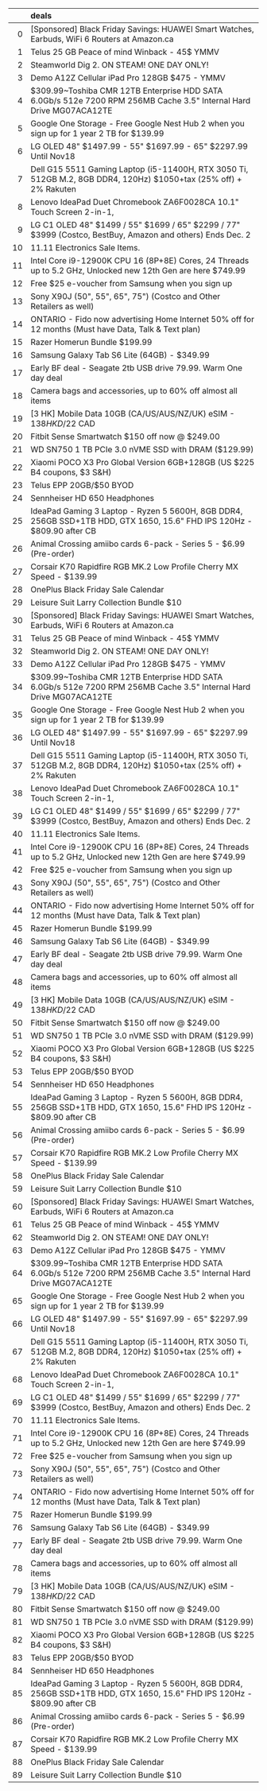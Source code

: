 |    | deals                                                                                                                  |
|---:|:-----------------------------------------------------------------------------------------------------------------------|
|  0 | [Sponsored] Black Friday Savings: HUAWEI Smart Watches, Earbuds, WiFi 6 Routers at Amazon.ca                           |
|  1 | Telus 25 GB Peace of mind Winback - 45$ YMMV                                                                           |
|  2 | Steamworld Dig 2. ON STEAM! ONE DAY ONLY!                                                                              |
|  3 | Demo A12Z Cellular iPad Pro 128GB $475 - YMMV                                                                          |
|  4 | $309.99~Toshiba CMR 12TB Enterprise HDD SATA 6.0Gb/s 512e 7200 RPM 256MB Cache 3.5" Internal Hard Drive MG07ACA12TE    |
|  5 | Google One Storage - Free Google Nest Hub 2 when you sign up for 1 year 2 TB for $139.99                               |
|  6 | LG OLED 48" $1497.99 - 55" $1697.99 - 65" $2297.99 Until Nov18                                                         |
|  7 | Dell G15 5511 Gaming Laptop (i5-11400H, RTX 3050 Ti, 512GB M.2, 8GB DDR4, 120Hz) $1050+tax (25% off) + 2% Rakuten      |
|  8 | Lenovo IdeaPad Duet Chromebook ZA6F0028CA 10.1" Touch Screen 2-in-1,                                                   |
|  9 | LG C1 OLED 48" $1499 / 55" $1699 / 65" $2299 / 77" $3999 (Costco, BestBuy, Amazon and others) Ends Dec. 2              |
| 10 | 11.11 Electronics Sale Items.                                                                                          |
| 11 | Intel Core i9-12900K CPU 16 (8P+8E) Cores, 24 Threads up to 5.2 GHz, Unlocked new 12th Gen are here $749.99            |
| 12 | Free $25 e-voucher from Samsung when you sign up                                                                       |
| 13 | Sony X90J (50", 55", 65", 75") (Costco and Other Retailers as well)                                                    |
| 14 | ONTARIO - Fido now advertising Home Internet 50% off for 12 months (Must have Data, Talk & Text plan)                  |
| 15 | Razer Homerun Bundle $199.99                                                                                           |
| 16 | Samsung Galaxy Tab S6 Lite (64GB) - $349.99                                                                            |
| 17 | Early BF deal - Seagate 2tb USB drive 79.99. Warm One day deal                                                         |
| 18 | Camera bags and accessories, up to 60% off almost all items                                                            |
| 19 | [3 HK] Mobile Data 10GB (CA/US/AUS/NZ/UK) eSIM - $138 HKD/$22 CAD                                                      |
| 20 | Fitbit Sense Smartwatch $150 off now @ $249.00                                                                         |
| 21 | WD SN750 1 TB PCIe 3.0 nVME SSD with DRAM ($129.99)                                                                    |
| 22 | Xiaomi POCO X3 Pro Global Version 6GB+128GB (US $225 B4 coupons, $3 S&H)                                               |
| 23 | Telus EPP 20GB/$50 BYOD                                                                                                |
| 24 | Sennheiser HD 650 Headphones                                                                                           |
| 25 | IdeaPad Gaming 3 Laptop - Ryzen 5 5600H, 8GB DDR4, 256GB SSD+1TB HDD, GTX 1650, 15.6" FHD IPS 120Hz - $809.90 after CB |
| 26 | Animal Crossing amiibo cards 6-pack - Series 5 - $6.99 (Pre-order)                                                     |
| 27 | Corsair K70 Rapidfire RGB MK.2 Low Profile Cherry MX Speed - $139.99                                                   |
| 28 | OnePlus Black Friday Sale Calendar                                                                                     |
| 29 | Leisure Suit Larry Collection Bundle $10                                                                               |
| 30 | [Sponsored] Black Friday Savings: HUAWEI Smart Watches, Earbuds, WiFi 6 Routers at Amazon.ca                           |
| 31 | Telus 25 GB Peace of mind Winback - 45$ YMMV                                                                           |
| 32 | Steamworld Dig 2. ON STEAM! ONE DAY ONLY!                                                                              |
| 33 | Demo A12Z Cellular iPad Pro 128GB $475 - YMMV                                                                          |
| 34 | $309.99~Toshiba CMR 12TB Enterprise HDD SATA 6.0Gb/s 512e 7200 RPM 256MB Cache 3.5" Internal Hard Drive MG07ACA12TE    |
| 35 | Google One Storage - Free Google Nest Hub 2 when you sign up for 1 year 2 TB for $139.99                               |
| 36 | LG OLED 48" $1497.99 - 55" $1697.99 - 65" $2297.99 Until Nov18                                                         |
| 37 | Dell G15 5511 Gaming Laptop (i5-11400H, RTX 3050 Ti, 512GB M.2, 8GB DDR4, 120Hz) $1050+tax (25% off) + 2% Rakuten      |
| 38 | Lenovo IdeaPad Duet Chromebook ZA6F0028CA 10.1" Touch Screen 2-in-1,                                                   |
| 39 | LG C1 OLED 48" $1499 / 55" $1699 / 65" $2299 / 77" $3999 (Costco, BestBuy, Amazon and others) Ends Dec. 2              |
| 40 | 11.11 Electronics Sale Items.                                                                                          |
| 41 | Intel Core i9-12900K CPU 16 (8P+8E) Cores, 24 Threads up to 5.2 GHz, Unlocked new 12th Gen are here $749.99            |
| 42 | Free $25 e-voucher from Samsung when you sign up                                                                       |
| 43 | Sony X90J (50", 55", 65", 75") (Costco and Other Retailers as well)                                                    |
| 44 | ONTARIO - Fido now advertising Home Internet 50% off for 12 months (Must have Data, Talk & Text plan)                  |
| 45 | Razer Homerun Bundle $199.99                                                                                           |
| 46 | Samsung Galaxy Tab S6 Lite (64GB) - $349.99                                                                            |
| 47 | Early BF deal - Seagate 2tb USB drive 79.99. Warm One day deal                                                         |
| 48 | Camera bags and accessories, up to 60% off almost all items                                                            |
| 49 | [3 HK] Mobile Data 10GB (CA/US/AUS/NZ/UK) eSIM - $138 HKD/$22 CAD                                                      |
| 50 | Fitbit Sense Smartwatch $150 off now @ $249.00                                                                         |
| 51 | WD SN750 1 TB PCIe 3.0 nVME SSD with DRAM ($129.99)                                                                    |
| 52 | Xiaomi POCO X3 Pro Global Version 6GB+128GB (US $225 B4 coupons, $3 S&H)                                               |
| 53 | Telus EPP 20GB/$50 BYOD                                                                                                |
| 54 | Sennheiser HD 650 Headphones                                                                                           |
| 55 | IdeaPad Gaming 3 Laptop - Ryzen 5 5600H, 8GB DDR4, 256GB SSD+1TB HDD, GTX 1650, 15.6" FHD IPS 120Hz - $809.90 after CB |
| 56 | Animal Crossing amiibo cards 6-pack - Series 5 - $6.99 (Pre-order)                                                     |
| 57 | Corsair K70 Rapidfire RGB MK.2 Low Profile Cherry MX Speed - $139.99                                                   |
| 58 | OnePlus Black Friday Sale Calendar                                                                                     |
| 59 | Leisure Suit Larry Collection Bundle $10                                                                               |
| 60 | [Sponsored] Black Friday Savings: HUAWEI Smart Watches, Earbuds, WiFi 6 Routers at Amazon.ca                           |
| 61 | Telus 25 GB Peace of mind Winback - 45$ YMMV                                                                           |
| 62 | Steamworld Dig 2. ON STEAM! ONE DAY ONLY!                                                                              |
| 63 | Demo A12Z Cellular iPad Pro 128GB $475 - YMMV                                                                          |
| 64 | $309.99~Toshiba CMR 12TB Enterprise HDD SATA 6.0Gb/s 512e 7200 RPM 256MB Cache 3.5" Internal Hard Drive MG07ACA12TE    |
| 65 | Google One Storage - Free Google Nest Hub 2 when you sign up for 1 year 2 TB for $139.99                               |
| 66 | LG OLED 48" $1497.99 - 55" $1697.99 - 65" $2297.99 Until Nov18                                                         |
| 67 | Dell G15 5511 Gaming Laptop (i5-11400H, RTX 3050 Ti, 512GB M.2, 8GB DDR4, 120Hz) $1050+tax (25% off) + 2% Rakuten      |
| 68 | Lenovo IdeaPad Duet Chromebook ZA6F0028CA 10.1" Touch Screen 2-in-1,                                                   |
| 69 | LG C1 OLED 48" $1499 / 55" $1699 / 65" $2299 / 77" $3999 (Costco, BestBuy, Amazon and others) Ends Dec. 2              |
| 70 | 11.11 Electronics Sale Items.                                                                                          |
| 71 | Intel Core i9-12900K CPU 16 (8P+8E) Cores, 24 Threads up to 5.2 GHz, Unlocked new 12th Gen are here $749.99            |
| 72 | Free $25 e-voucher from Samsung when you sign up                                                                       |
| 73 | Sony X90J (50", 55", 65", 75") (Costco and Other Retailers as well)                                                    |
| 74 | ONTARIO - Fido now advertising Home Internet 50% off for 12 months (Must have Data, Talk & Text plan)                  |
| 75 | Razer Homerun Bundle $199.99                                                                                           |
| 76 | Samsung Galaxy Tab S6 Lite (64GB) - $349.99                                                                            |
| 77 | Early BF deal - Seagate 2tb USB drive 79.99. Warm One day deal                                                         |
| 78 | Camera bags and accessories, up to 60% off almost all items                                                            |
| 79 | [3 HK] Mobile Data 10GB (CA/US/AUS/NZ/UK) eSIM - $138 HKD/$22 CAD                                                      |
| 80 | Fitbit Sense Smartwatch $150 off now @ $249.00                                                                         |
| 81 | WD SN750 1 TB PCIe 3.0 nVME SSD with DRAM ($129.99)                                                                    |
| 82 | Xiaomi POCO X3 Pro Global Version 6GB+128GB (US $225 B4 coupons, $3 S&H)                                               |
| 83 | Telus EPP 20GB/$50 BYOD                                                                                                |
| 84 | Sennheiser HD 650 Headphones                                                                                           |
| 85 | IdeaPad Gaming 3 Laptop - Ryzen 5 5600H, 8GB DDR4, 256GB SSD+1TB HDD, GTX 1650, 15.6" FHD IPS 120Hz - $809.90 after CB |
| 86 | Animal Crossing amiibo cards 6-pack - Series 5 - $6.99 (Pre-order)                                                     |
| 87 | Corsair K70 Rapidfire RGB MK.2 Low Profile Cherry MX Speed - $139.99                                                   |
| 88 | OnePlus Black Friday Sale Calendar                                                                                     |
| 89 | Leisure Suit Larry Collection Bundle $10                                                                               |